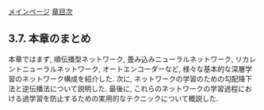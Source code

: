 [メインページ](../../index.markdown)
[章目次](./chap3.md)
## 3.7. 本章のまとめ

本章ではまず, 順伝播型ネットワーク, 畳み込みニューラルネットワーク,
リカレントニューラルネットワーク, オートエンコーダーなど,
様々な基本的な深層学習のネットワーク構成を紹介した. 次に,
ネットワークの学習のための勾配降下法と逆伝播法について説明した. 最後に,
これらのネットワークの学習過程における過学習を防止するための実用的なテクニックについて概説した.

